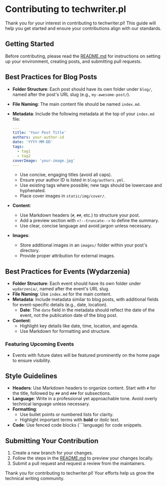 # Contributing to techwriter.pl

Thank you for your interest in contributing to techwriter.pl! This guide will
help you get started and ensure your contributions align with our standards.

## Getting Started

Before contributing, please read the [README.md](./README.md) for instructions
on setting up your environment, creating posts, and submitting pull requests.

## Best Practices for Blog Posts

- **Folder Structure**: Each post should have its own folder under `blog/`,
  named after the post's URL slug (e.g., `my-awesome-post/`).
- **File Naming**: The main content file should be named `index.md`.
- **Metadata**: Include the following metadata at the top of your `index.md`
  file:

  ```yaml
  ---
  title: 'Your Post Title'
  authors: your-author-id
  date: 'YYYY-MM-DD'
  tags:
    - tag1
    - tag2
  coverImage: 'your-image.jpg'
  ---
  ```

  - Use concise, engaging titles (avoid all caps).
  - Ensure your author ID is listed in `blog/authors.yml`.
  - Use existing tags where possible; new tags should be lowercase and
    hyphenated.
  - Place cover images in `static/img/cover/`.

- **Content**:

  - Use Markdown headers (`#`, `##`, etc.) to structure your post.
  - Add a preview section with `<!--truncate-->` to define the summary.
  - Use clear, concise language and avoid jargon unless necessary.

- **Images**:
  - Store additional images in an `images/` folder within your post's directory.
  - Provide proper attribution for external images.

## Best Practices for Events (Wydarzenia)

- **Folder Structure**: Each event should have its own folder under
  `wydarzenia/`, named after the event's URL slug.
- **File Naming**: Use `index.md` for the main content.
- **Metadata**: Include metadata similar to blog posts, with additional fields
  for event-specific details (e.g., date, location).
  - **Date**: The `date` field in the metadata should reflect the date of the
    event, not the publication date of the blog post.
- **Content**:
  - Highlight key details like date, time, location, and agenda.
  - Use Markdown for formatting and structure.

### Featuring Upcoming Events

- Events with future dates will be featured prominently on the home page to
  ensure visibility.

## Style Guidelines

- **Headers**: Use Markdown headers to organize content. Start with `#` for the
  title, followed by `##` and `###` for subsections.
- **Language**: Write in a professional yet approachable tone. Avoid overly
  technical language unless necessary.
- **Formatting**:
  - Use bullet points or numbered lists for clarity.
  - Highlight important terms with **bold** or _italic_ text.
- **Code**: Use fenced code blocks (```language) for code snippets.

## Submitting Your Contribution

1. Create a new branch for your changes.
2. Follow the steps in the [README.md](./README.md) to preview your changes
   locally.
3. Submit a pull request and request a review from the maintainers.

Thank you for contributing to techwriter.pl! Your efforts help us grow the
technical writing community.
